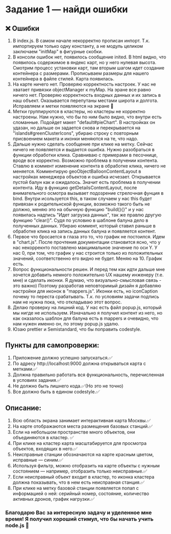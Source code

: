# Задание 1 — найди ошибки


## ❌ Ошибки

1. В index.js. В самом начале некорректно прописан инпорт. Т.к. импортируем только одну константу, а не модуль целиком заключаем "initMap" в фигурные скобки.
1. В консоли ошибок нет, появилось сообщение inited. В html видно, что появилось содержимое в яндекс карт, но у него нулевая высота. Смотрим процесс установки карт, там вторым шагом идет создание контейнера с размерами. Прописываем размеры для нашего контейнера в файле стилей. Карта появилась.
1. На карте ничего нет. Проверяю корректность настроек. У нас не хватает  привязки objectManager к myMap. На эране все равно ничего нет. Проверяю корректность входных данных и их запись в наш объект. Оказывается перепутаны местами широта и долгота. Исправляем и метки появляются на экране 🤗
1. Метки группируются в кластеры, но кластеры не корректно настроены. Нам нужно, что бы по ним было видно, что внутри есть сломанные. Подойдет макет "default#pieChart". В настройках он удазан, но дальше он задается снова и перекрывается на "islands#greenClusterIcons", убираю строку с повторным присвоением макета и иконки меняются на те, что надо.
1. Дальше нужно сделать сообщение при клике на метку. Сейчас ничего не появляется и выдается ошибка. Нужно разобраться в функции обработки клика. Сравниваю с примерами в песочнице, вроде все корректно. Возможно проблема в получении контента. Ставлю в коммент изменение контента в обработке клика, ничего не меняется. Комментирую geoObjectBalloonContentLayout в настройках менеджера объектов и ошибка исчезает. Открывается пустой балун как и ожидалось. Значит есть проблема в получении контента. Иду в функцию getDetailsContentLayout, после внимательного осмотра вызывает подозрение стрелочная фунция в bind. Внутри исользуется this, в таком случаем у нас this будет привязан к родительнской функции, возможно такого быть не должно, меняю это на обычную функцию "build(){}" и у нас появилась надпись "Идет загрузка данных", так же правлю другую функцию "clear()". Судя по условию в шаблоне балуна дело в полученных данных. Убираю коммент, который ставил раньше в обработке клика на запись данных балуна и появляется контент. 
1. Первое что бросается в глаза это то, что график не постоился. Идем в "chart.js". После прочтения документации становится ясно, что у нас некоррекнто поставлено макцимальное значение по оси Y. У нас 0, при том, что график у нас строится только из положительных значений, соответственно его видно не будет. Меняю на 10. График есть.
1. Вопрос функциональности решен. И перед тем как идти дальше мне хочется добавить немного положительно UX нашему инженеру (т.е. мне) и сделать иконки. Я думаю, что визуально-смысловая связь - это важно) Поэтому разработав неповторимый дизайн я добавляю настройки для иконок в "mappers.js". Иконки есть, но iconCaption почему то переста срабатывать. Т.к. по условиям задачи подпись нам не нужна пока, что откладываю этот вопрос.
1. Делаю проверку на лишний код. У нас есть файл popup.js, который мы нигде не используем. Изначально я получил контент из него, но как оказалось шаблон для балуна есть в mappers и очевидно, что нам нужен именно он, по этому popup.js удалю.
1. Юзаю prettier и Semistandard, что бы поправить codestyle.

## Пункты для самопроверки:

1. Приложение должно успешно запускаться.✅
1. По адресу http://localhost:9000 должна открываться карта с метками.✅
1. Должна правильно работать вся функциональность, перечисленная в условиях задания.✅
1. Не должно быть лишнего кода.✅(Но это не точно)
1. Все должно быть в едином codestyle.✅

## Описание:

1. Всю область экрана занимает интерактивная карта Москвы.✅
1. На карте отображаются места размещения базовых станций.✅
1. Если на небольшом пространстве много объектов, они объединяются в кластер. ✅
1. При клике на кластер карта масштабируется для просмотра объектов, входящих в него.✅
1. Неисправные станции обозначаются на карте красным цветом, исправные — синим.✅
1. Используя фильтр, можно отобразить на карте объекты с нужным состоянием — например, отобразить только неисправные.✅ 
1. Если неисправный объект входит в кластер, то иконка кластера должна показывать, что в нем есть неисправная станция.✅
1. При клике на метку базовой станции появляется попап с информацией о ней: серийный номер, состояние, количество активных дронов, график нагрузки.✅

### Благодарю Вас за интересную задачу и уделенное мне время! Я получил хороший стимул, что бы начать учить node.js 🤝